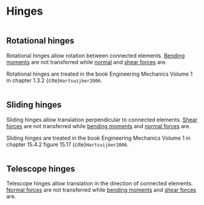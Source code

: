 # Hinges

```{index} Hinges; rotational
```
## Rotational hinges
Rotational hinges allow rotation between connected elements. [Bending moments](bending_moment) are not transferred while [normal](normal_force) and [shear forces](shear_force) are.

Rotational hinges are treated in the book Engineering Mechanics Volume 1 in chapter 1.3.2 {cite}`Hartsuijker2006`.

```{index} Hinges: sliding
```
## Sliding hinges
Sliding hinges allow translation perpendicular to connected elements. [Shear forces](shear_force) are not transferred while [bending moments](bending_moment) and [normal forces](normal_force) are.

Sliding hinges are treated in the book Engineering Mechanics Volume 1 in chapter 15.4.2 figure 15.17 {cite}`Hartsuijker2006`.


```{index} Hinges: telescope
```
## Telescope hinges
Telescope hinges allow translation in the direction of connected elements. [Normal forces](normal_force) are not transferred while [bending moments](bending_moment) and [shear forces](shear_force) are.